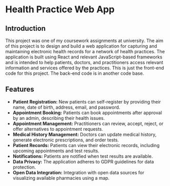 # Health Practice Web App

## Introduction
This project was one of my coursework assignments at university. The aim of this project is to design and build a web application for capturing and maintaining electronic health records for a network of health practices. The application is built using React and relevant JavaScript-based frameworks and is intended to help patients, doctors, and practitioners access relevant information and services offered by the practices. This is just the front-end code for this project. The back-end code is in another code base.

## Features
- **Patient Registration:** New patients can self-register by providing their name, date of birth, address, email, and password.
- **Appointment Booking:** Patients can book appointments after approval by an admin, describing their health issues.
- **Appointment Management:** Practitioners can review, accept, reject, or offer alternatives to appointment requests.
- **Medical History Management:** Doctors can update medical history, generate electronic prescriptions, and order tests.
- **Patient Records:** Patients can view their electronic records, including upcoming appointments and test results.
- **Notifications:** Patients are notified when test results are available.
- **Data Privacy:** The application adheres to GDPR guidelines for data protection.
- **Open Data Integration:** Integration with open data sources for visualizing available pharmacies using a map.
